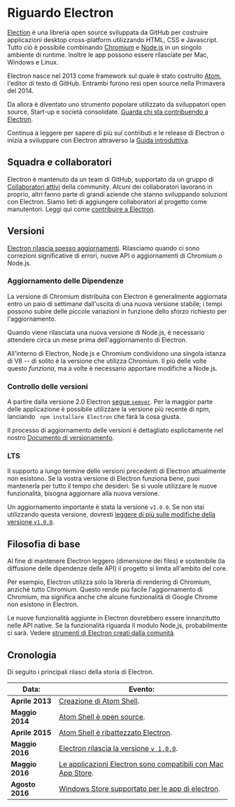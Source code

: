 # Riguardo Electron

[Election](https://electronjs.org) è una libreria open source sviluppata da GitHub per costruire applicazioni desktop cross-platform utilizzando HTML, CSS e Javascript. Tutto ciò è possibile combinando [Chromium](https://www.chromium.org/Home) e [Node.js](https://nodejs.org) in un singolo ambiente di runtime. Inoltre le app possono essere rilasciate per Mac, Windows e Linux.

Electron nasce nel 2013 come framework sul quale è stato costruito [Atom](https://atom.io), l'editor di testo di GitHub. Entrambi furono resi open source nella Primavera del 2014.

Da allora è diventato uno strumento popolare utilizzato da sviluppatori open source, Start-up e società consolidate. [Guarda chi sta contribuendo a Electron](https://electronjs.org/apps).

Continua a leggere per sapere di più sui contributi e le release di Electron o inizia a sviluppare con Electron attraverso la [Guida introduttiva](quick-start.md).

## Squadra e collaboratori

Electron è mantenuto da un team di GitHub, supportato da un gruppo di [Collaboratori attivi](https://github.com/electron/electron/graphs/contributors) della community. Alcuni dei collaboratori lavorano in proprio, altri fanno parte di grandi aziende che stanno sviluppando soluzioni con Electron. Siamo lieti di aggiungere collaboratori al progetto come manutentori. Leggi qui come [contribuire a Electron](https://github.com/electron/electron/blob/master/CONTRIBUTING.md).

## Versioni

[Electron rilascia spesso aggiornamenti](https://github.com/electron/electron/releases). Rilasciamo quando ci sono correzioni significative di errori, nuove API o aggiornamenti di Chromium o Node.js.

### Aggiornamento delle Dipendenze

La versione di Chromium distribuita con Electron è generalmente aggiornata entro un paio di settimane dall'uscita di una nuova versione stabile; i tempi possono subire delle piccole variazioni in funzione dello sforzo richiesto per l'aggiornamento.

Quando viene rilasciata una nuova versione di Node.js, è necessario attendere circa un mese prima dell'aggiornamento di Electron.

All'interno di Electron, Node.js e Chromium condividono una singola istanza di V8 -- di solito è la versione che utilizza Chromium. Il più delle volte questo *funziona*, ma a volte è necessario apportare modifiche a Node.js.

### Controllo delle versioni

A partire dalla versione 2.0 Electron [segue `semver`](https://semver.org). Per la maggior parte delle applicazione è possibile utilizzare la versione più recente di npm, lanciando ` npm installare Electron` che farà la cosa giusta.

Il processo di aggiornamento delle versioni è dettagliato esplicitamente nel nostro [Documento di versionamento](electron-versioning.md).

### LTS

Il supporto a lungo termine delle versioni precedenti di Electron attualmente non esistono. Se la vostra versione di Electron funziona bene, puoi mantenerla per tutto il tempo che desideri. Se si vuole utilizzare le nuove funzionalità, bisogna aggiornare alla nuova versione.

Un aggiornamento importante è stata la versione `v1.0.0`. Se non stai utilizzando questa versione, dovresti [leggere di più sulle modifiche della versione `v1.0.0`](https://electronjs.org/blog/electron-1-0).

## Filosofia di base

Al fine di mantenere Electron leggero (dimensione dei files) e sostenibile (la diffusione delle dipendenze delle API) il progetto si limita all'ambito del core.

Per esempio, Electron utilizza solo la libreria di rendering di Chromium, anziché tutto Chromium. Questo rende più facile l'aggiornamento di Chromium, ma significa anche che alcune funzionalità di Google Chrome non esistono in Electron.

Le nuove funzionalità aggiunte in Electron dovrebbero essere innanzitutto nelle API native. Se la funzionalità riguarda il modulo Node,js, probabilmente ci sarà. Vedere [ strumenti di Electron creati dalla comunità](https://electronjs.org/community).

## Cronologia

Di seguito i principali rilasci della storia di Electron.

| Data:           | Evento:                                                                                                          |
| --------------- | ---------------------------------------------------------------------------------------------------------------- |
| **Aprile 2013** | [Creazione di Atom Shell](https://github.com/electron/electron/commit/6ef8875b1e93787fa9759f602e7880f28e8e6b45). |
| **Maggio 2014** | [Atom Shell è open source](https://blog.atom.io/2014/05/06/atom-is-now-open-source.html).                        |
| **Aprile 2015** | [Atom Shell è ribattezzato Electron](https://github.com/electron/electron/pull/1389).                            |
| **Maggio 2016** | [Electron rilascia la versione `v 1.0.0`](https://electronjs.org/blog/electron-1-0).                             |
| **Maggio 2016** | [Le applicazioni Electron sono compatibili con Mac App Store](mac-app-store-submission-guide.md).                |
| **Agosto 2016** | [Windows Store supportato per le app di electron](windows-store-guide.md).                                       |
